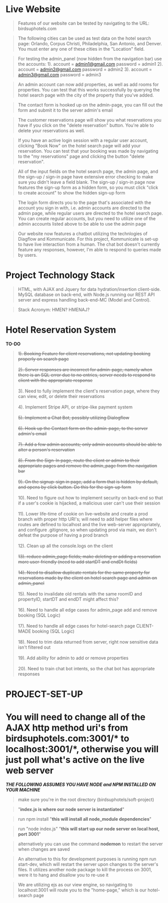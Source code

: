 # Live Website

> Features of our website can be tested by navigating to the URL: birdsuphotels.com<br />
  
> The following cities can be used as test data on the hotel search page: Orlando, Corpus Christi, Philadelphia, San Antonio, and Denver.
> You must enter any one of these cities in the "Location" field.<br />

> For testing the admin_panel (now hidden from the navigation bar) use the accounts: 1). account = admin1@gmail.com password = admin1 2). account = admin2@gmail.com
> password = admin2 3). account = admin3@gmail.com password = admin3<br />

> An admin account can now add properties, as well as add rooms for properties. You can test that this works successfully by querying the hotel search page with the city of
> the property that you've added.<br />

> The contact form is hooked up on the admin-page, you can fill out the form and submit it to the server admin's email<br />

> The customer reservations page will show you what reservations you have if you click on the "delete reservation" button. You're able to delete your reservations as well.<br />

> If you have an active login session with a regular user account, clicking "Book Now" on the hotel search page will add your reservation. You can test that your booking was made by navigating to the "my reservations" page and clicking the button "delete reservation".

> All of the input fields on the hotel search page, the admin page, and the sign-up / sign-in page have extensive error checking to make sure you didn't leave a field
> blank. The sign-up / sign-in page now features the sign-up form as a hidden form, so you must click "click to create account" to show the hidden sign-up form<br />

> The login form directs you to the page that's associated with the account you sign in with, i.e. admin accounts are directed to the admin page, while regular users are directed to the hotel search page. You can create regular accounts, but you need to utilize one of the admin accounts listed above to be able to use the admin page<br />

> Our website now features a chatbot utilizing the technlogies of Diagflow and Kommunicate. For this project, Kommunicate is set-up to have live interaction from a human. The chat bot doesn't currently feature any responses, however, I'm able to respond to queries made by users.

# Project Technology Stack

> HTML, with AJAX and Jquery for data hydration/insertion client-side. MySQL database on back-end, with Node.js running our REST API server and express handling back-end-MC (Model and Control).

> Stack Acronym: HMEN?
>                HMENAJ?

# Hotel Reservation System

**TO-DO**  

> ~~1). Booking Feature for client reservations, not updating booking properly on search page~~<br /><br />
> ~~2). Server responses are incorrect for admin-page, namely when there is an SQL error due to no entries, server needs to respond to client with
> the appropriate response~~<br /><br />
> 3). Need to fully implement the client's reservation page, where they can view, edit, or delete their reservations<br /><br />
> 4). Implement Stripe API, or stripe-like payment system<br /><br />
> ~~5). Implement a Chat Bot, possibly utilizing Dialogflow~~<br /><br />
> ~~6). Hook up the Contact form on the admin-page, to the server admin's email~~<br /><br />
> ~~7). Add a few admin accounts; only admin accounts should be able to alter a person's reservation~~<br /><br />
> ~~8). From the Sign-In page, route the client or admin to their appropriate pages and remove the admin_page from the navigation bar~~<br /><br />
> ~~9). On the signup-sign in page, add a form that is hidden by default, and opens by click button. Do this for the sign-up form~~<br /><br />
> 10). Need to figure out how to implement security on back-end so that if a user's cookie is hijacked, a malicious user can't use their session<br /><br />
> 11). Lower life-time of cookie on live-website and create a prod branch with proper http URI's; will need to add helper files where routes are defined
> to localhost and the live web-server appropriately, and configure .gitignore, so when updating prod via main, we don't defeat the purpose of having a prod branch<br /><br />
> 12). Clean up all the console.logs on the client<br /><br />
> ~~13). reduce admin_page fields; make deleting or adding a reservation more user-friendly (need to add startDT and endDt fields)~~<br /><br />
> ~~14). Need to disallow duplicate rentals for the same property for reservations made by the client on hotel search page and admin on admin_panel~~<br /><br />
> 15). Need to invalidate old rentals with the same roomID and propertyID, startDT and endDT might affect this?<br /><br />
> 16). Need to handle all edge cases for admin_page add and remove booking (SQL Logic)<br /><br />
> 17). Need to handle all edge cases for hotel-search page CLIENT-MADE booking (SQL Logic)<br /><br />
> 18). Need to trim data returned from server, right now sensitive data isn't filtered out<br /><br />
> 19). Add ability for admin to add or remove properties<br /><br />
> 20). Need to train chat bot intents, so the chat bot has appropriate responses

# **PROJECT-SET-UP**

# You will need to change all of the AJAX http method uri's from birdsuphotels.com:3001/* to localhost:3001/*, otherwise you will just poll what's active on the live web server

_**THE FOLLOWING ASSUMES YOU HAVE NODE and NPM INSTALLED ON YOUR MACHINE**_  

> make sure you're in the root directory (birdsuphotels/soft-project)  

> "**index.js is where our node server is instantiated**"
  
> run npm install "**this will install all node_module dependencies**"    
  
> run "node index.js" "**this will start up our node server on local host, port 3001**"

> alternatively you can use the command **nodemon** to restart the server when changes are saved

> An alternative to this for development purposes is running npm run start-dev, which will restart the server upon changes to the server's files.
> It utilizes another node package to kill the process on 3001, were it to hang and disallow you to re-use it
  
> We are utilizing ejs as our view engine, so navigating to localhost:3001 will route you to the "home-page," which is our hotel-search page
